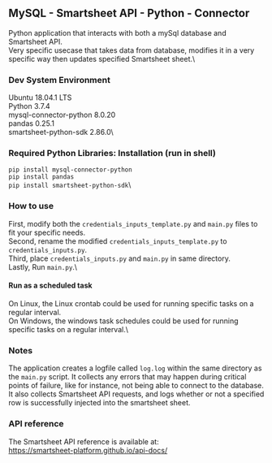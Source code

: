 ## MySQL - Smartsheet API - Python - Connector
Python application that interacts with both a mySql database and Smartsheet API.\
Very specific usecase that takes data from database, modifies it in a very specific way then updates specified Smartsheet sheet.\


### Dev System Environment
Ubuntu 18.04.1 LTS\
Python 3.7.4\
mysql-connector-python 8.0.20\
pandas 0.25.1\
smartsheet-python-sdk 2.86.0\


### Required Python Libraries: Installation (run in shell)
`pip install mysql-connector-python`\
`pip install pandas`\
`pip install smartsheet-python-sdk`\


### How to use
First, modify both the `credentials_inputs_template.py` and `main.py` files to fit your specific needs.\
Second, rename the modified `credentials_inputs_template.py` to `credentials_inputs.py`.\
Third, place `credentials_inputs.py` and `main.py` in same directory.\
Lastly, Run `main.py`.\

#### Run as a scheduled task
On Linux, the Linux crontab could be used for running specific tasks on a regular interval.\
On Windows, the windows task schedules could be used for running specific tasks on a regular interval.\


### Notes
The application creates a logfile called `log.log` within the same directory as the `main.py` script.
It collects any errors that may happen during critical points of failure, like for instance, not being able to connect to the database. It also collects Smartsheet API requests, and logs whether or not a specified row is successfully injected into the smartsheet sheet.


### API reference
The Smartsheet API reference is available at:\
https://smartsheet-platform.github.io/api-docs/
